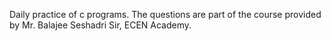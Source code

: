Daily practice of c programs. The questions are part of the course provided by Mr. Balajee Seshadri Sir, ECEN Academy.
